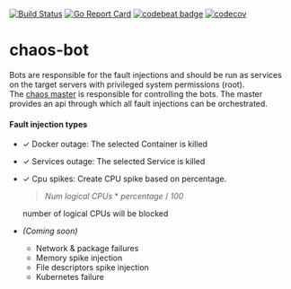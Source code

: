 [![Build Status](https://travis-ci.org/SotirisAlfonsos/chaos-bot.svg)](https://travis-ci.org/SotirisAlfonsos/chaos-bot)
[![Go Report Card](https://goreportcard.com/badge/github.com/SotirisAlfonsos/chaos-bot)](https://goreportcard.com/report/github.com/SotirisAlfonsos/chaos-bot)
[![codebeat badge](https://codebeat.co/badges/9b7765b0-e40f-4534-8203-dde06d78dc07)](https://codebeat.co/projects/github-com-sotirisalfonsos-chaos-bot-master)
[![codecov](https://codecov.io/gh/SotirisAlfonsos/chaos-bot/branch/master/graph/badge.svg?token=ICGOMLDXRY)](https://codecov.io/gh/SotirisAlfonsos/chaos-bot)

# chaos-bot

Bots are responsible for the fault injections and should be run as services on the target servers with privileged system permissions (root).  
The [chaos master](https://github.com/SotirisAlfonsos/chaos-master) is responsible for controlling the bots. The master provides an api through which all fault injections can be orchestrated.

#### Fault injection types   
- &check; Docker outage: The selected Container is killed 
- &check; Services outage: The selected Service is killed
- &check; Cpu spikes: Create CPU spike based on percentage. 
    > <i>Num logical CPUs</i> * <i>percentage</i> / <i>100</i>    
    
  number of logical CPUs will be blocked
- <i>(Coming soon)</i>
  - Network & package failures
  - Memory spike injection
  - File descriptors spike injection
  - Kubernetes failure
